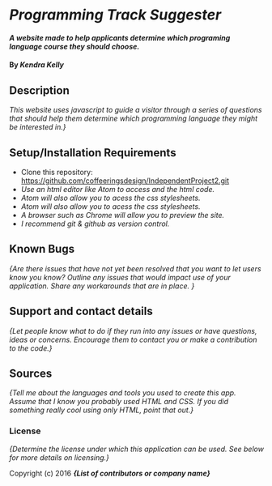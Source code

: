 # _Programming Track Suggester_

#### _A website made to help applicants determine which programing language course they should choose._

#### By _**Kendra Kelly**_

## Description

_This website uses javascript to guide a visitor through a series of questions that should help them determine which programming language they might be interested in.}_

## Setup/Installation Requirements

* Clone this repository: https://github.com/coffeeringsdesign/IndependentProject2.git
* _Use an html editor like Atom to access and the html code._
* _Atom will also allow you to acess the css stylesheets._
* _Atom will also allow you to acess the css stylesheets._
* _A browser such as Chrome will allow you to preview the site._
* _I recommend git & github as version control._

## Known Bugs

_{Are there issues that have not yet been resolved that you want to let users know you know?  Outline any issues that would impact use of your application.  Share any workarounds that are in place. }_

## Support and contact details

_{Let people know what to do if they run into any issues or have questions, ideas or concerns.  Encourage them to contact you or make a contribution to the code.}_

## Sources

_{Tell me about the languages and tools you used to create this app. Assume that I know you probably used HTML and CSS. If you did something really cool using only HTML, point that out.}_

### License

*{Determine the license under which this application can be used.  See below for more details on licensing.}*

Copyright (c) 2016 **_{List of contributors or company name}_**
